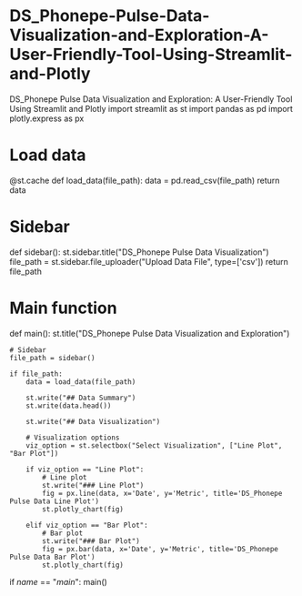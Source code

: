 # DS_Phonepe-Pulse-Data-Visualization-and-Exploration-A-User-Friendly-Tool-Using-Streamlit-and-Plotly
DS_Phonepe Pulse Data Visualization and Exploration: A User-Friendly Tool Using Streamlit and Plotly
import streamlit as st
import pandas as pd
import plotly.express as px

# Load data
@st.cache
def load_data(file_path):
    data = pd.read_csv(file_path)
    return data

# Sidebar
def sidebar():
    st.sidebar.title("DS_Phonepe Pulse Data Visualization")
    file_path = st.sidebar.file_uploader("Upload Data File", type=['csv'])
    return file_path

# Main function
def main():
    st.title("DS_Phonepe Pulse Data Visualization and Exploration")

    # Sidebar
    file_path = sidebar()

    if file_path:
        data = load_data(file_path)

        st.write("## Data Summary")
        st.write(data.head())

        st.write("## Data Visualization")

        # Visualization options
        viz_option = st.selectbox("Select Visualization", ["Line Plot", "Bar Plot"])

        if viz_option == "Line Plot":
            # Line plot
            st.write("### Line Plot")
            fig = px.line(data, x='Date', y='Metric', title='DS_Phonepe Pulse Data Line Plot')
            st.plotly_chart(fig)

        elif viz_option == "Bar Plot":
            # Bar plot
            st.write("### Bar Plot")
            fig = px.bar(data, x='Date', y='Metric', title='DS_Phonepe Pulse Data Bar Plot')
            st.plotly_chart(fig)

if _name_ == "_main_":
    main()

